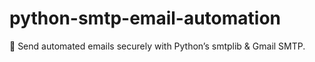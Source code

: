 # python-smtp-email-automation
📌 Send automated emails securely with Python’s smtplib &amp; Gmail SMTP.
